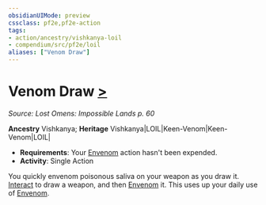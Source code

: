 ```yaml
---
obsidianUIMode: preview
cssclass: pf2e,pf2e-action
tags:
- action/ancestry/vishkanya-loil
- compendium/src/pf2e/loil
aliases: ["Venom Draw"]
---
```

# Venom Draw [>](rules/core-rulebook/chapter-9-playing-the-game.md#Actions "Single Action")
*Source: Lost Omens: Impossible Lands p. 60*  

**Ancestry** Vishkanya; **Heritage** Vishkanya|LOIL|Keen-Venom|Keen-Venom|LOIL|
- **Requirements**: Your [Envenom](rules/actions/envenom-loil.md) action hasn't been expended.
- **Activity**: Single Action

You quickly envenom poisonous saliva on your weapon as you draw it. [Interact](rules/actions/interact.md) to draw a weapon, and then [Envenom](rules/actions/envenom-loil.md) it. This uses up your daily use of [Envenom](rules/actions/envenom-loil.md).